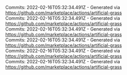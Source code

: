 Commits: 2022-02-16T05:32:34.491Z - Generated via https://github.com/marketplace/actions/artificial-grass
<br>
Commits: 2022-02-16T05:32:34.491Z - Generated via https://github.com/marketplace/actions/artificial-grass
<br>
Commits: 2022-02-16T05:32:34.491Z - Generated via https://github.com/marketplace/actions/artificial-grass
<br>
Commits: 2022-02-16T05:32:34.491Z - Generated via https://github.com/marketplace/actions/artificial-grass
<br>
Commits: 2022-02-16T05:32:34.491Z - Generated via https://github.com/marketplace/actions/artificial-grass
<br>
Commits: 2022-02-16T05:32:34.491Z - Generated via https://github.com/marketplace/actions/artificial-grass
<br>
